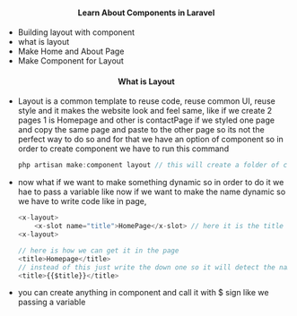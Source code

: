 #### <p align='center'>Learn About Components in Laravel</p>

- Building layout with component
- what is layout
- Make Home and About Page
- Make Component for Layout

#### <p align='center'>What is Layout</p>
- Layout is a common template to reuse code, reuse common UI, reuse style and it makes the website look and feel same, like if we create 2 pages 1 is Homepage and other is contactPage if we styled one page and copy the same page and paste to the other page so its not the perfect way to do so and for that we have an option of component so in order to create component we have to run this command 

    ```js
    php artisan make:component layout // this will create a folder of components in resources folder in which it will create a component of layout 
    ```
- now what if we want to make something dynamic so in order to do it we hae to pass a variable like now if we want to make the name dynamic so we have to write code like in page, 
    ```js
    <x-layout>
        <x-slot name="title">HomePage</x-slot> // here it is the title will pass to the component so
    <x-layout>
    ```

    ```js
    // here is how we can get it in the page
    <title>Homepage</title> 
    // instead of this just write the down one so it will detect the name dynamically from the component
    <title>{{$title}}</title> 
    ```
- you can create anything in component and call it with $ sign like we passing a variable
